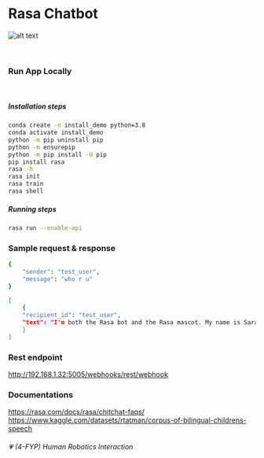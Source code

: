 # Rasa Chatbot

![alt text](https://miro.medium.com/max/1000/1*eTCvmCllb1xW9vyvZkCX2Q.png)

<br/>

### Run App Locally

<br/>

##### Installation steps

```bash
conda create -n install_demo python=3.8
conda activate install_demo
python -m pip uninstall pip
python -m ensurepip
python -m pip install -U pip
pip install rasa
rasa -h
rasa init
rasa train
rasa shell
```

##### Running steps

```bash
rasa run --enable-api
```

### Sample request & response

```bash
{
    "sender": "test_user",
    "message": "who r u"
}
```

```bash
[
    {
    "recipient_id": "test_user",
    "text": "I'm both the Rasa bot and the Rasa mascot. My name is Sara!"
    }
]
```

### Rest endpoint

http://192.168.1.32:5005/webhooks/rest/webhook

### Documentations

https://rasa.com/docs/rasa/chitchat-faqs/
https://www.kaggle.com/datasets/rtatman/corpus-of-bilingual-childrens-speech

###### 💗 (4-FYP) Human Robotics Interaction
